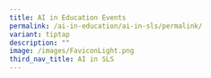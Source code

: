 ```yaml
---
title: AI in Education Events
permalink: /ai-in-education/ai-in-sls/permalink/
variant: tiptap
description: ""
image: /images/FaviconLight.png
third_nav_title: AI in SLS
---
```

